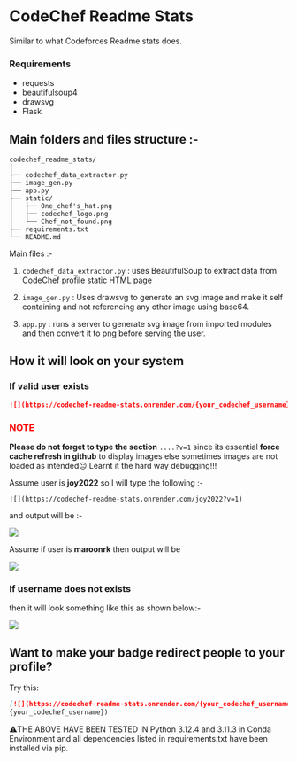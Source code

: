 # CodeChef Readme Stats

Similar to what Codeforces Readme stats does. 

### Requirements
- requests
- beautifulsoup4
- drawsvg
- Flask

## Main folders and files structure :-

```
codechef_readme_stats/
│
├── codechef_data_extractor.py
├── image_gen.py
├── app.py
├── static/
│   ├── One_chef's_hat.png
│   ├── codechef_logo.png
│   └── Chef_not_found.png
├── requirements.txt
└── README.md

```

Main files :-

1. `codechef_data_extractor.py` : uses BeautifulSoup to extract data from CodeChef profile static HTML page

2. `image_gen.py` : Uses drawsvg to generate an svg image and make it self containing and not referencing any other image using base64.

3. `app.py` : runs a server to generate svg image from imported modules and then convert it to png before serving the user.

## How it will look on your system 

### If valid user exists

```markdown
![](https://codechef-readme-stats.onrender.com/{your_codechef_username}?v=1)
```

### <span style="color:red">NOTE</span>

**Please do not forget to type the section** `....?v=1` since its essential **force cache refresh in github** to display images else sometimes images are not loaded as intended😐 Learnt it the hard way debugging!!!



Assume user is **joy2022** so I will type the following :-

```
![](https://codechef-readme-stats.onrender.com/joy2022?v=1)
```


and output will be :-

![](https://codechef-readme-stats.onrender.com/joy2022?v=1)

Assume if user is **maroonrk** then output will be

![](https://codechef-readme-stats.onrender.com/maroonrk?v=1)



### If username does not exists
then it will look something like this as shown below:-

![](https://codechef-readme-stats.onrender.com/jfsdkfdsdkfsfh?v=1)


## Want to make your badge redirect people to your profile? 

Try this:

```markdown
[![](https://codechef-readme-stats.onrender.com/{your_codechef_username}?v=1)](https://www.codechef.com/users/
{your_codechef_username})
```



⚠️THE ABOVE HAVE BEEN TESTED IN Python 3.12.4 and 3.11.3 in Conda Environment and all dependencies listed in requirements.txt have been installed via pip.
